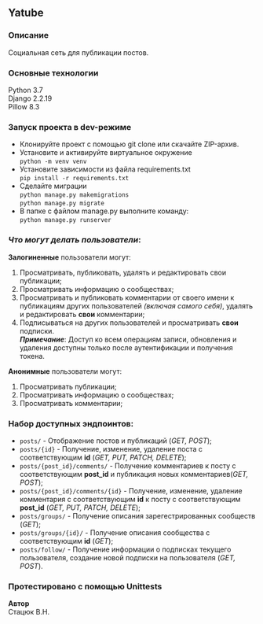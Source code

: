 ## Yatube
### Описание 
Cоциальная сеть для публикации постов.
### Основные технологии
Python 3.7  
Django 2.2.19   
Pillow 8.3
### Запуск проекта в dev-режиме 
- Клонируйте проект с помощью git clone или скачайте ZIP-архив.
- Установите и активируйте виртуальное окружение  
``` python -m venv venv ```
- Установите зависимости из файла requirements.txt  
``` pip install -r requirements.txt ```
- Сделайте миграции  
``` python manage.py makemigrations ```  
``` python manage.py migrate ```
- В папке с файлом manage.py выполните команду:  
``` python manage.py runserver ```

### *Что могут делать пользователи*:

**Залогиненные** пользователи могут:
1. Просматривать, публиковать, удалять и редактировать свои публикации;
2. Просматривать информацию о сообществах;
3. Просматривать и публиковать комментарии от своего имени к публикациям других пользователей *(включая самого себя)*, удалять и редактировать **свои** комментарии;
4. Подписываться на других пользователей и просматривать **свои** подписки.<br/>
***Примечание***: Доступ ко всем операциям записи, обновления и удаления доступны только после аутентификации и получения токена.

**Анонимные** пользователи могут:
1. Просматривать публикации;
2. Просматривать информацию о сообществах;
3. Просматривать комментарии;

### **Набор доступных эндпоинтов**:
* ```posts/``` - Отображение постов и публикаций (_GET, POST_);
* ```posts/{id}``` - Получение, изменение, удаление поста с соответствующим **id** (_GET, PUT, PATCH, DELETE_);
* ```posts/{post_id}/comments/``` - Получение комментариев к посту с соответствующим **post_id** и публикация новых комментариев(_GET, POST_);
* ```posts/{post_id}/comments/{id}``` - Получение, изменение, удаление комментария с соответствующим **id** к посту с соответствующим **post_id** (_GET, PUT, PATCH, DELETE_);
* ```posts/groups/``` - Получение описания зарегестрированных сообществ (_GET_);
* ```posts/groups/{id}/``` - Получение описания сообщества с соответствующим **id** (_GET_);
* ```posts/follow/``` - Получение информации о подписках текущего пользователя, создание новой подписки на пользователя (_GET, POST_).<br/>


### Протестировано с помощью Unittests
**Автор**  
Стацюк В.Н.
